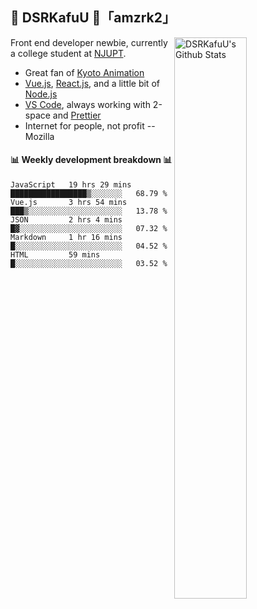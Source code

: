 ## 🍥 DSRKafuU 🍥「amzrk2」

<img align="right" alt="DSRKafuU's Github Stats" width="48%" src="https://github-readme-stats.vercel.app/api?username=amzrk2&count_private=true&show_icons=true&title_color=7793cc&icon_color=7793cc&text_color=595858&bg_color=ffffff" />

Front end developer newbie, currently a college student at [NJUPT](https://www.njupt.edu.cn).

- Great fan of [Kyoto Animation](https://www.kyotoanimation.co.jp)
- [Vue.js](https://vuejs.org), [React.js](https://reactjs.org), and a little bit of [Node.js](https://nodejs.org)
- [VS Code](https://code.visualstudio.com), always working with 2-space and [Prettier](https://prettier.io)
- Internet for people, not profit -- Mozilla

#### :bar_chart: Weekly development breakdown :bar_chart:

<!--START_SECTION:waka-->
```text
JavaScript   19 hrs 29 mins  █████████████████▒░░░░░░░   68.79 % 
Vue.js       3 hrs 54 mins   ███▒░░░░░░░░░░░░░░░░░░░░░   13.78 % 
JSON         2 hrs 4 mins    █▓░░░░░░░░░░░░░░░░░░░░░░░   07.32 % 
Markdown     1 hr 16 mins    █░░░░░░░░░░░░░░░░░░░░░░░░   04.52 % 
HTML         59 mins         █░░░░░░░░░░░░░░░░░░░░░░░░   03.52 % 
```
<!--END_SECTION:waka-->
